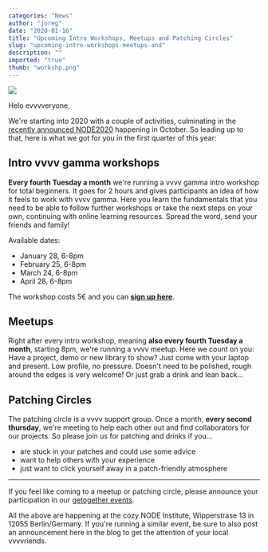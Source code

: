 ```yaml
---
categories: "News"
author: "joreg"
date: "2020-01-16"
title: "Upcoming Intro Workshops, Meetups and Patching Circles"
slug: "upcoming-intro-workshops-meetups-and"
description: ""
imported: "true"
thumb: "workshp.png"
---
```



![](workshp.png)

Helo evvvveryone,

We're starting into 2020 with a couple of activities, culminating in the [recently announced NODE2020](/blog/2019/node-2020) happening in October. So leading up to that, here is what we got for you in the first quarter of this year:

## Intro vvvv gamma workshops
**Every fourth Tuesday a month** we're running a vvvv gamma intro workshop for total beginners. It goes for 2 hours and gives participants an idea of how it feels to work with vvvv gamma. Here you learn the fundamentals that you need to be able to follow further workshops or take the next steps on your own, continuing with online learning resources. Spread the word, send your friends and family!

Available dates:
* January 28, 6-8pm
* February 25, 6-8pm
* March 24, 6-8pm
* April 28, 6-8pm

The workshop costs 5€ and you can **[sign up here](https://nodeforum.org/announcements/2020-series-of-2h-introduction-workshops-to-vvvv-gamma/)**.

## Meetups
Right after every intro workshop, meaning **also every fourth Tuesday a month**, starting 8pm, we're running a vvvv meetup. Here we count on you: Have a project, demo or new library to show? Just come with your laptop and present. Low profile, no pressure. Doesn't need to be polished, rough around the edges is very welcome! Or just grab a drink and lean back...

## Patching Circles
The patching circle is a vvvv support group. Once a month, **every second thursday**, we're meeting to help each other out and find collaborators for our projects. So please join us for patching and drinks if you...
* are stuck in your patches and could use some advice
* want to help others with your experience
* just want to click yourself away in a patch-friendly atmosphere

---

If you feel like coming to a meetup or patching circle, please announce your participation in our [getogether events](https://gettogether.community/vvvv/).

All the above are happening at the cozy NODE Institute, Wipperstrase 13 in 12055 Berlin/Germany. If you're running a similar event, be sure to also post an announcement here in the blog to get the attention of your local vvvvriends.